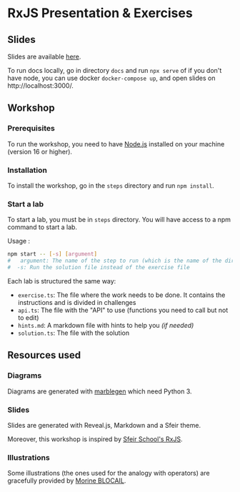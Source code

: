 # RxJS Presentation & Exercises

## Slides

Slides are available [here](https://lou-theo.github.io/workshop-rxjs/).

To run docs locally, go in directory `docs` and run `npx serve` of if you don't have node, you can use docker `docker-compose up`, and open slides on http://localhost:3000/.

## Workshop

### Prerequisites

To run the workshop, you need to have [Node.js](https://nodejs.org/en/) installed on your machine (version 16 or higher).

### Installation

To install the workshop, go in the `steps` directory and run `npm install`.

### Start a lab

To start a lab, you must be in `steps` directory. You will have access to a npm command to start a lab.

Usage :
```bash
npm start -- [-s] [argument]
#   argument: The name of the step to run (which is the name of the directory - you can write only the beginning of the name, eg: 01)
#  -s: Run the solution file instead of the exercise file
```

Each lab is structured the same way:
- `exercise.ts`: The file where the work needs to be done. It contains the instructions and is divided in challenges
- `api.ts`: The file with the "API" to use (functions you need to call but not to edit)
- `hints.md`: A markdown file with hints to help you _(if needed)_
- `solution.ts`: The file with the solution

## Resources used

### Diagrams

Diagrams are generated with [marblegen](https://bitbucket.org/achary/rx-marbles/src/master/) which need Python 3.

### Slides

Slides are generated with Reveal.js, Markdown and a Sfeir theme.

Moreover, this workshop is inspired by [Sfeir School's RxJS](https://github.com/sfeir-open-source/sfeir-school-rxjs).

### Illustrations

Some illustrations (the ones used for the analogy with operators) are gracefully provided by [Morine BLOCAIL](https://www.linkedin.com/in/morine-blocail/).
